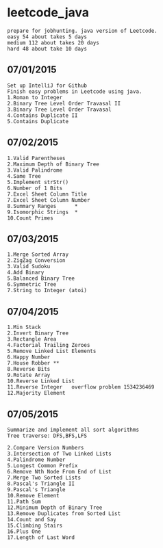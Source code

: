 # leetcode_java
	prepare for jobhunting. java version of Leetcode.
	easy 54 about takes 5 days
	medium 112 about takes 20 days
	hard 48 about take 10 days
07/01/2015
-------------
	Set up IntelliJ for Github
	Finish easy problems in Leetcode using java.
	1.Roman to Integer
	2.Binary Tree Level Order Travasal II
	3.Binary Tree Level Order Travasal
	4.Contains Duplicate II
	5.Contains Duplicate

07/02/2015
-------------
    1.Valid Parentheses
    2.Maximum Depth of Binary Tree
    3.Valid Palindrome
    4.Same Tree
    5.Implement strStr()
    6.Number of 1 Bits
    7.Excel Sheet Column Title
    7.Excel Sheet Column Number
    8.Summary Ranges      *
    9.Isomorphic Strings  *
    10.Count Primes

07/03/2015
-------------

    1.Merge Sorted Array
    2.ZigZag Conversion
    3.Valid Sudoku
    4.Add Binary
    5.Balanced Binary Tree
    6.Symmetric Tree
    7.String to Integer (atoi)

07/04/2015
---------------
    1.Min Stack
    2.Invert Binary Tree
    3.Rectangle Area
    4.Factorial Trailing Zeroes
    5.Remove Linked List Elements
    6.Happy Number
    7.House Robber **
    8.Reverse Bits
    9.Rotate Array
    10.Reverse Linked List
    11.Reverse Integer   overflow problem 1534236469
    12.Majority Element

07/05/2015
------------------
    Summarize and implement all sort algorithms
    Tree traverse: DFS,BFS,LFS

    2.Compare Version Numbers
    3.Intersection of Two Linked Lists
    4.Palindrome Number
    5.Longest Common Prefix
    6.Remove Nth Node From End of List
    7.Merge Two Sorted Lists
    8.Pascal's Triangle II
    9.Pascal's Triangle
    10.Remove Element
    11.Path Sum
    12.Minimum Depth of Binary Tree
    13.Remove Duplicates from Sorted List
    14.Count and Say
    15.Climbing Stairs
    16.Plus One
    17.Length of Last Word